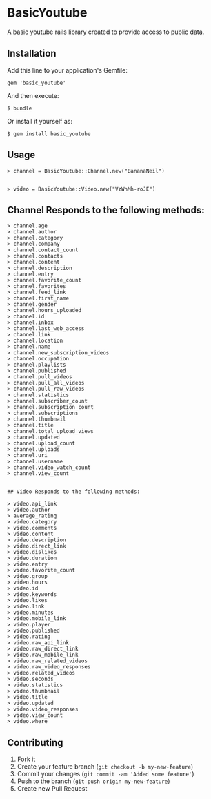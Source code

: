 # BasicYoutube

A basic youtube rails library created to provide access to public data.

## Installation

Add this line to your application's Gemfile:

    gem 'basic_youtube'

And then execute:

    $ bundle

Or install it yourself as:

    $ gem install basic_youtube

## Usage

    > channel = BasicYoutube::Channel.new("BananaNeil")
    

    > video = BasicYoutube::Video.new("VzWnMh-roJE")
    

## Channel Responds to the following methods:
    
    > channel.age
    > channel.author
    > channel.category
    > channel.company
    > channel.contact_count
    > channel.contacts
    > channel.content
    > channel.description
    > channel.entry
    > channel.favorite_count
    > channel.favorites
    > channel.feed_link
    > channel.first_name
    > channel.gender
    > channel.hours_uploaded
    > channel.id
    > channel.inbox
    > channel.last_web_access
    > channel.link
    > channel.location
    > channel.name
    > channel.new_subscription_videos
    > channel.occupation
    > channel.playlists
    > channel.published
    > channel.pull_videos
    > channel.pull_all_videos
    > channel.pull_raw_videos
    > channel.statistics
    > channel.subscriber_count
    > channel.subscription_count
    > channel.subscriptions
    > channel.thumbnail
    > channel.title
    > channel.total_upload_views
    > channel.updated
    > channel.upload_count
    > channel.uploads
    > channel.uri
    > channel.username
    > channel.video_watch_count
    > channel.view_count
    

    ## Video Responds to the following methods:
    
    > video.api_link
    > video.author
    > average_rating
    > video.category
    > video.comments
    > video.content
    > video.description
    > video.direct_link
    > video.dislikes
    > video.duration
    > video.entry
    > video.favorite_count
    > video.group
    > video.hours
    > video.id
    > video.keywords
    > video.likes
    > video.link
    > video.minutes
    > video.mobile_link
    > video.player
    > video.published
    > video.rating
    > video.raw_api_link
    > video.raw_direct_link
    > video.raw_mobile_link
    > video.raw_related_videos
    > video.raw_video_responses
    > video.related_videos
    > video.seconds
    > video.statistics
    > video.thumbnail
    > video.title
    > video.updated
    > video.video_responses
    > video.view_count
    > video.where


## Contributing

1. Fork it
2. Create your feature branch (`git checkout -b my-new-feature`)
3. Commit your changes (`git commit -am 'Added some feature'`)
4. Push to the branch (`git push origin my-new-feature`)
5. Create new Pull Request
